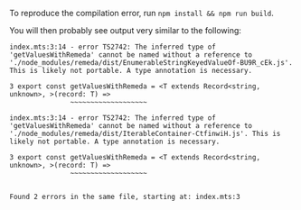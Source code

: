 To reproduce the compilation error, run `npm install && npm run build`.

You will then probably see output very similar to the following:

```
index.mts:3:14 - error TS2742: The inferred type of 'getValuesWithRemeda' cannot be named without a reference to './node_modules/remeda/dist/EnumerableStringKeyedValueOf-BU9R_cEk.js'. This is likely not portable. A type annotation is necessary.

3 export const getValuesWithRemeda = <T extends Record<string, unknown>, >(record: T) =>
               ~~~~~~~~~~~~~~~~~~~

index.mts:3:14 - error TS2742: The inferred type of 'getValuesWithRemeda' cannot be named without a reference to './node_modules/remeda/dist/IterableContainer-CtfinwiH.js'. This is likely not portable. A type annotation is necessary.

3 export const getValuesWithRemeda = <T extends Record<string, unknown>, >(record: T) =>
               ~~~~~~~~~~~~~~~~~~~


Found 2 errors in the same file, starting at: index.mts:3
```
